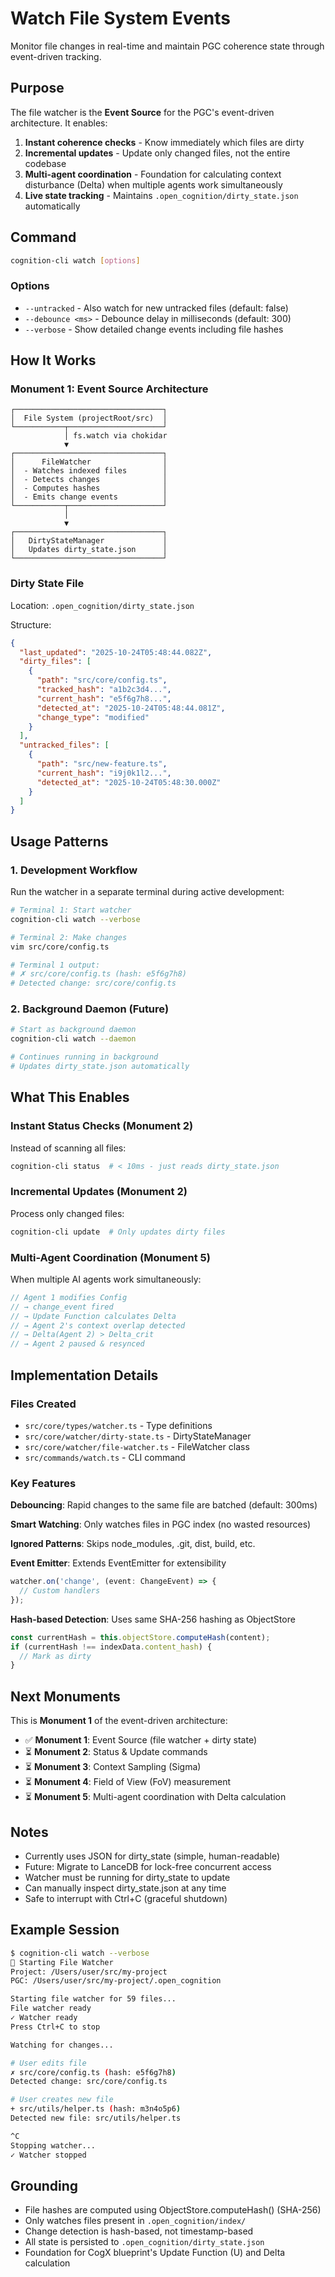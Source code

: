 # Watch File System Events

Monitor file changes in real-time and maintain PGC coherence state through event-driven tracking.

## Purpose

The file watcher is the **Event Source** for the PGC's event-driven architecture. It enables:

1. **Instant coherence checks** - Know immediately which files are dirty
2. **Incremental updates** - Update only changed files, not the entire codebase
3. **Multi-agent coordination** - Foundation for calculating context disturbance (Delta) when multiple agents work simultaneously
4. **Live state tracking** - Maintains `.open_cognition/dirty_state.json` automatically

## Command

```bash
cognition-cli watch [options]
```

### Options

- `--untracked` - Also watch for new untracked files (default: false)
- `--debounce <ms>` - Debounce delay in milliseconds (default: 300)
- `--verbose` - Show detailed change events including file hashes

## How It Works

### Monument 1: Event Source Architecture

```
┌─────────────────────────────────┐
│  File System (projectRoot/src)  │
└───────────┬─────────────────────┘
            │ fs.watch via chokidar
            ▼
┌─────────────────────────────────┐
│      FileWatcher                │
│  - Watches indexed files        │
│  - Detects changes              │
│  - Computes hashes              │
│  - Emits change events          │
└───────────┬─────────────────────┘
            │
            ▼
┌─────────────────────────────────┐
│   DirtyStateManager             │
│   Updates dirty_state.json      │
└─────────────────────────────────┘
```

### Dirty State File

Location: `.open_cognition/dirty_state.json`

Structure:
```json
{
  "last_updated": "2025-10-24T05:48:44.082Z",
  "dirty_files": [
    {
      "path": "src/core/config.ts",
      "tracked_hash": "a1b2c3d4...",
      "current_hash": "e5f6g7h8...",
      "detected_at": "2025-10-24T05:48:44.081Z",
      "change_type": "modified"
    }
  ],
  "untracked_files": [
    {
      "path": "src/new-feature.ts",
      "current_hash": "i9j0k1l2...",
      "detected_at": "2025-10-24T05:48:30.000Z"
    }
  ]
}
```

## Usage Patterns

### 1. Development Workflow

Run the watcher in a separate terminal during active development:

```bash
# Terminal 1: Start watcher
cognition-cli watch --verbose

# Terminal 2: Make changes
vim src/core/config.ts

# Terminal 1 output:
# ✗ src/core/config.ts (hash: e5f6g7h8)
# Detected change: src/core/config.ts
```

### 2. Background Daemon (Future)

```bash
# Start as background daemon
cognition-cli watch --daemon

# Continues running in background
# Updates dirty_state.json automatically
```

## What This Enables

### Instant Status Checks (Monument 2)

Instead of scanning all files:
```bash
cognition-cli status  # < 10ms - just reads dirty_state.json
```

### Incremental Updates (Monument 2)

Process only changed files:
```bash
cognition-cli update  # Only updates dirty files
```

### Multi-Agent Coordination (Monument 5)

When multiple AI agents work simultaneously:

```typescript
// Agent 1 modifies Config
// → change_event fired
// → Update Function calculates Delta
// → Agent 2's context overlap detected
// → Delta(Agent 2) > Delta_crit
// → Agent 2 paused & resynced
```

## Implementation Details

### Files Created

- `src/core/types/watcher.ts` - Type definitions
- `src/core/watcher/dirty-state.ts` - DirtyStateManager
- `src/core/watcher/file-watcher.ts` - FileWatcher class
- `src/commands/watch.ts` - CLI command

### Key Features

**Debouncing**: Rapid changes to the same file are batched (default: 300ms)

**Smart Watching**: Only watches files in PGC index (no wasted resources)

**Ignored Patterns**: Skips node_modules, .git, dist, build, etc.

**Event Emitter**: Extends EventEmitter for extensibility
```typescript
watcher.on('change', (event: ChangeEvent) => {
  // Custom handlers
});
```

**Hash-based Detection**: Uses same SHA-256 hashing as ObjectStore
```typescript
const currentHash = this.objectStore.computeHash(content);
if (currentHash !== indexData.content_hash) {
  // Mark as dirty
}
```

## Next Monuments

This is **Monument 1** of the event-driven architecture:

- ✅ **Monument 1**: Event Source (file watcher + dirty state)
- ⏳ **Monument 2**: Status & Update commands
- ⏳ **Monument 3**: Context Sampling (Sigma)
- ⏳ **Monument 4**: Field of View (FoV) measurement
- ⏳ **Monument 5**: Multi-agent coordination with Delta calculation

## Notes

- Currently uses JSON for dirty_state (simple, human-readable)
- Future: Migrate to LanceDB for lock-free concurrent access
- Watcher must be running for dirty_state to update
- Can manually inspect dirty_state.json at any time
- Safe to interrupt with Ctrl+C (graceful shutdown)

## Example Session

```bash
$ cognition-cli watch --verbose
🔭 Starting File Watcher
Project: /Users/user/src/my-project
PGC: /Users/user/src/my-project/.open_cognition

Starting file watcher for 59 files...
File watcher ready
✓ Watcher ready
Press Ctrl+C to stop

Watching for changes...

# User edits file
✗ src/core/config.ts (hash: e5f6g7h8)
Detected change: src/core/config.ts

# User creates new file
+ src/utils/helper.ts (hash: m3n4o5p6)
Detected new file: src/utils/helper.ts

^C
Stopping watcher...
✓ Watcher stopped
```

## Grounding

- File hashes are computed using ObjectStore.computeHash() (SHA-256)
- Only watches files present in `.open_cognition/index/`
- Change detection is hash-based, not timestamp-based
- All state is persisted to `.open_cognition/dirty_state.json`
- Foundation for CogX blueprint's Update Function (U) and Delta calculation

